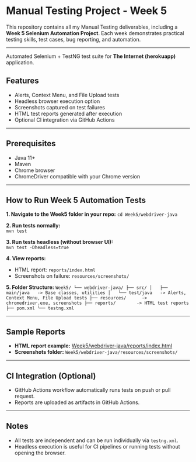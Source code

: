 # Manual Testing Project - Week 5

This repository contains all my Manual Testing deliverables, including a **Week 5 Selenium Automation Project**. Each week demonstrates practical testing skills, test cases, bug reporting, and automation.

---

Automated Selenium + TestNG test suite for **The Internet (herokuapp)** application.  

## Features
- Alerts, Context Menu, and File Upload tests
- Headless browser execution option
- Screenshots captured on test failures
- HTML test reports generated after execution
- Optional CI integration via GitHub Actions

---

## Prerequisites
- Java 11+
- Maven
- Chrome browser
- ChromeDriver compatible with your Chrome version

---

## How to Run Week 5 Automation Tests
**1. Navigate to the Week5 folder in your repo:**
`cd Week5/webdriver-java`

**2. Run tests normally:**  
`mvn test`

**3. Run tests headless (without browser UI):**  
`mvn test -Dheadless=true`

**4. View reports:**  
- HTML report: `reports/index.html`  
- Screenshots on failure: `resources/screenshots/`

**5. Folder Structure:**
`Week5/
└── webdriver-java/
    ├── src/
    │   ├── main/java   -> Base classes, utilities
    │   └── test/java   -> Alerts, Context Menu, File Upload tests
    ├── resources/      -> chromedriver.exe, screenshots
    ├── reports/        -> HTML test reports
    ├── pom.xml
    └── testng.xml`

--- 
## Sample Reports
- **HTML report example:** [Week5/webdriver-java/reports/index.html](Week5/webdriver-java/reports/index.html)  
- **Screenshots folder:** `Week5/webdriver-java/resources/screenshots/`

---

## CI Integration (Optional)
- GitHub Actions workflow automatically runs tests on push or pull request.  
- Reports are uploaded as artifacts in GitHub Actions.

---

## Notes
- All tests are independent and can be run individually via `testng.xml`.  
- Headless execution is useful for CI pipelines or running tests without opening the browser.


